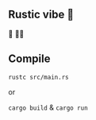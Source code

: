 ## Rustic vibe 🎵

:palm_tree: 🧑‍🌾

## Compile

`rustc src/main.rs`

or

`cargo build` & `cargo run`
